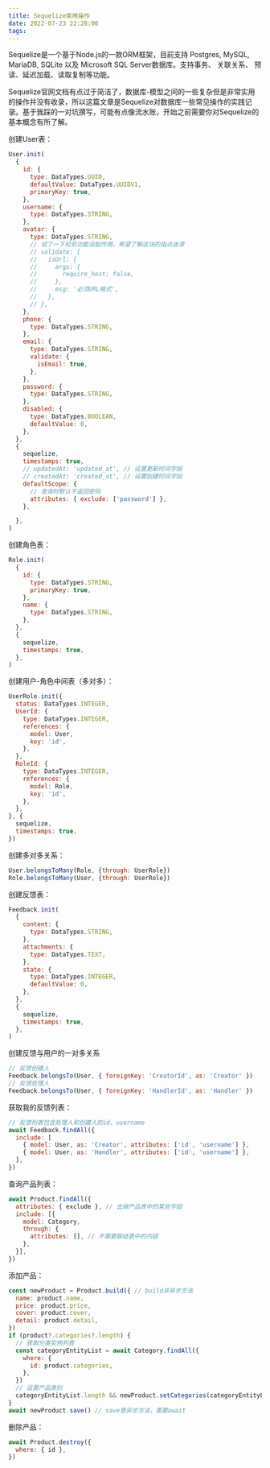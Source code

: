 ```yaml
---
title: Sequelize常用操作
date: 2022-07-23 22:28:00
tags:
---
```


Sequelize是一个基于Node.js的一款ORM框架，目前支持 Postgres, MySQL, MariaDB, SQLite 以及 Microsoft SQL Server数据库。支持事务、 关联关系、 预读、延迟加载、读取复制等功能。

Sequelize官网文档有点过于简洁了，数据库-模型之间的一些复杂但是非常实用的操作并没有收录，所以这篇文章是Sequelize对数据库一些常见操作的实践记录。基于我踩的一对坑撰写，可能有点像流水账，开始之前需要你对Sequelize的基本概念有所了解。

创建User表：
<!-- more -->
```javascript
User.init(
  {
    id: {
      type: DataTypes.UUID,
      defaultValue: DataTypes.UUIDV1,
      primaryKey: true,
    },
    username: {
      type: DataTypes.STRING,
    },
    avatar: {
      type: DataTypes.STRING,
      // 试了一下校验功能没起作用，希望了解这块的指点迷津
      // validate: {
      //   isUrl: {
      //     args: {
      //       require_host: false,
      //     },
      //     msg: '必须URL格式',
      //   },
      // },
    },
    phone: {
      type: DataTypes.STRING,
    },
    email: {
      type: DataTypes.STRING,
      validate: {
        isEmail: true,
      },
    },
    password: {
      type: DataTypes.STRING,
    },
    disabled: {
      type: DataTypes.BOOLEAN,
      defaultValue: 0,
    },
  },
  {
    sequelize,
    timestamps: true,
    // updatedAt: 'updated_at', // 设置更新时间字段
    // createdAt: 'created_at', // 设置创建时间字段
    defaultScope: {
      // 查询时默认不返回密码
      attributes: { exclude: ['password'] },
    },

  },
)
```

创建角色表：

```javascript
Role.init(
  {
    id: {
      type: DataTypes.STRING,
      primaryKey: true,
    },
    name: {
      type: DataTypes.STRING,
    },
  },
  {
    sequelize,
    timestamps: true,
  },
)
```

创建用户-角色中间表（多对多）：

```javascript
UserRole.init({
  status: DataTypes.INTEGER,
  UserId: {
    type: DataTypes.INTEGER,
    references: {
      model: User,
      key: 'id',
    },
  },
  RoleId: {
    type: DataTypes.INTEGER,
    references: {
      model: Role,
      key: 'id',
    },
  },
}, {
  sequelize,
  timestamps: true,
})
```

创建多对多关系：

```javascript
User.belongsToMany(Role, {through: UserRole})
Role.belongsToMany(User, {through: UserRole})
```

创建反馈表：

```javascript
Feedback.init(
  {
    content: {
      type: DataTypes.STRING,
    },
    attachments: {
      type: DataTypes.TEXT,
    },
    state: {
      type: DataTypes.INTEGER,
      defaultValue: 0,
    },
  },
  {
    sequelize,
    timestamps: true,
  },
)
```

创建反馈与用户的一对多关系

```javascript
// 反馈创建人
Feedback.belongsTo(User, { foreignKey: 'CreatorId', as: 'Creator' })
// 反馈处理人
Feedback.belongsTo(User, { foreignKey: 'HandlerId', as: 'Handler' })
```

获取我的反馈列表：

```javascript
// 反馈列表包含处理人和创建人的id、username
await Feedback.findAll({
  include: [
    { model: User, as: 'Creator', attributes: ['id', 'username'] },
    { model: User, as: 'Handler', attributes: ['id', 'username'] },
  ],
})
```

查询产品列表：

```javascript
await Product.findAll({
  attributes: { exclude }, // 去掉产品表中的某些字段
  include: [{
    model: Category,
    through: {
      attributes: [], // 不需要联结表中的内容
    },
  }],
})
```

添加产品：

```javascript
const newProduct = Product.build({ // build非异步方法
  name: product.name,
  price: product.price,
  cover: product.cover,
  detail: product.detail,
})
if (product?.categories?.length) {
  // 获取分类实例列表
  const categoryEntityList = await Category.findAll({
    where: {
      id: product.categories,
    },
  })
  // 设置产品类别
  categoryEntityList.length && newProduct.setCategories(categoryEntityList)
}
await newProduct.save() // save是异步方法，需要await
```

删除产品：

```javascript
await Product.destroy({
  where: { id },
})
```